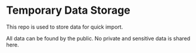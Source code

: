 # Temporary Data Storage

This repo is used to store data for quick import.

All data can be found by the public. No private and sensitive data is shared here.
